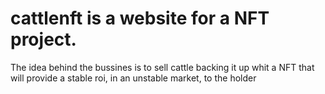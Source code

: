 # cattlenft  is a website for a NFT project.
The idea behind the bussines is to sell cattle backing it up whit a NFT that will provide a stable roi, in an unstable market, to the holder
